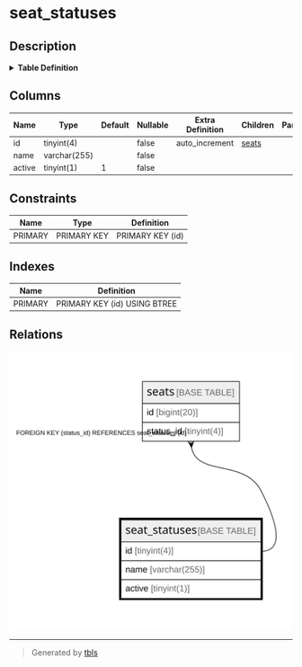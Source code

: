 # seat_statuses

## Description

<details>
<summary><strong>Table Definition</strong></summary>

```sql
CREATE TABLE `seat_statuses` (
  `id` tinyint(4) NOT NULL AUTO_INCREMENT,
  `name` varchar(255) NOT NULL,
  `active` tinyint(1) NOT NULL DEFAULT 1,
  PRIMARY KEY (`id`)
) ENGINE=InnoDB AUTO_INCREMENT=[Redacted by tbls] DEFAULT CHARSET=utf8mb4
```

</details>

## Columns

| Name | Type | Default | Nullable | Extra Definition | Children | Parents | Comment |
| ---- | ---- | ------- | -------- | ---------------- | -------- | ------- | ------- |
| id | tinyint(4) |  | false | auto_increment | [seats](seats.md) |  |  |
| name | varchar(255) |  | false |  |  |  |  |
| active | tinyint(1) | 1 | false |  |  |  |  |

## Constraints

| Name | Type | Definition |
| ---- | ---- | ---------- |
| PRIMARY | PRIMARY KEY | PRIMARY KEY (id) |

## Indexes

| Name | Definition |
| ---- | ---------- |
| PRIMARY | PRIMARY KEY (id) USING BTREE |

## Relations

![er](seat_statuses.svg)

---

> Generated by [tbls](https://github.com/k1LoW/tbls)
